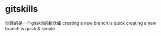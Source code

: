 # gitskills
创建的是一个gitskill的新仓库
creating a new branch is quick
creating a new branch is quick & simple
